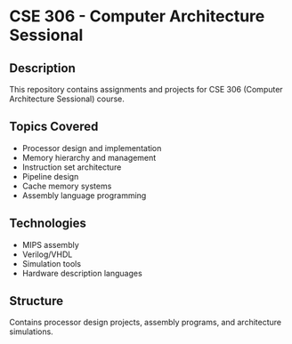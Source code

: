 # CSE 306 - Computer Architecture Sessional

## Description

This repository contains assignments and projects for CSE 306 (Computer Architecture Sessional) course.

## Topics Covered

- Processor design and implementation
- Memory hierarchy and management
- Instruction set architecture
- Pipeline design
- Cache memory systems
- Assembly language programming

## Technologies

- MIPS assembly
- Verilog/VHDL
- Simulation tools
- Hardware description languages

## Structure

Contains processor design projects, assembly programs, and architecture simulations.
